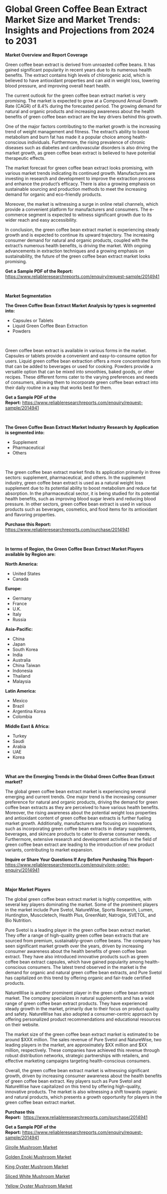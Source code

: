 <p><h1>Global Green Coffee Bean Extract Market Size and Market Trends: Insights and Projections from 2024 to 2031</h1></p><p><strong>Market Overview and Report Coverage</strong></p>
<p><p>Green coffee bean extract is derived from unroasted coffee beans. It has gained significant popularity in recent years due to its numerous health benefits. The extract contains high levels of chlorogenic acid, which is believed to have antioxidant properties and can aid in weight loss, lowering blood pressure, and improving overall heart health.</p><p>The current outlook for the green coffee bean extract market is very promising. The market is expected to grow at a Compound Annual Growth Rate (CAGR) of 8.4% during the forecasted period. The growing demand for natural and organic products and increasing awareness about the health benefits of green coffee bean extract are the key drivers behind this growth.</p><p>One of the major factors contributing to the market growth is the increasing trend of weight management and fitness. The extract’s ability to boost metabolism and burn fat has made it a popular choice among health-conscious individuals. Furthermore, the rising prevalence of chronic diseases such as diabetes and cardiovascular disorders is also driving the market growth, as green coffee bean extract is believed to have potential therapeutic effects.</p><p>The market forecast for green coffee bean extract looks promising, with various market trends indicating its continued growth. Manufacturers are investing in research and development to improve the extraction process and enhance the product’s efficacy. There is also a growing emphasis on sustainable sourcing and production methods to meet the increasing demand for organic and eco-friendly products.</p><p>Moreover, the market is witnessing a surge in online retail channels, which provide a convenient platform for manufacturers and consumers. The e-commerce segment is expected to witness significant growth due to its wider reach and easy accessibility.</p><p>In conclusion, the green coffee bean extract market is experiencing steady growth and is expected to continue its upward trajectory. The increasing consumer demand for natural and organic products, coupled with the extract’s numerous health benefits, is driving the market. With ongoing advancements in extraction techniques and a growing emphasis on sustainability, the future of the green coffee bean extract market looks promising.</p></p>
<p><strong>Get a Sample PDF of the Report:</strong> <a href="https://www.reliableresearchreports.com/enquiry/request-sample/2014941">https://www.reliableresearchreports.com/enquiry/request-sample/2014941</a></p>
<p>&nbsp;</p>
<p><strong>Market Segmentation</strong></p>
<p><strong>The Green Coffee Bean Extract Market Analysis by types is segmented into:</strong></p>
<p><ul><li>Capsules or Tablets</li><li>Liquid Green Coffee Bean Extraction</li><li>Powders</li></ul></p>
<p>&nbsp;</p>
<p><p>Green coffee bean extract is available in various forms in the market. Capsules or tablets provide a convenient and easy-to-consume option for users. Liquid green coffee bean extraction offers a more concentrated form that can be added to beverages or used for cooking. Powders provide a versatile option that can be mixed into smoothies, baked goods, or other recipes. These different forms cater to the varying preferences and needs of consumers, allowing them to incorporate green coffee bean extract into their daily routine in a way that works best for them.</p></p>
<p><strong>Get a Sample PDF of the Report:</strong>&nbsp;<a href="https://www.reliableresearchreports.com/enquiry/request-sample/2014941">https://www.reliableresearchreports.com/enquiry/request-sample/2014941</a></p>
<p>&nbsp;</p>
<p><strong>The Green Coffee Bean Extract Market Industry Research by Application is segmented into:</strong></p>
<p><ul><li>Supplement</li><li>Pharmaceutical</li><li>Others</li></ul></p>
<p>&nbsp;</p>
<p><p>The green coffee bean extract market finds its application primarily in three sectors: supplement, pharmaceutical, and others. In the supplement industry, green coffee bean extract is used as a natural weight loss supplement due to its potential ability to boost metabolism and reduce fat absorption. In the pharmaceutical sector, it is being studied for its potential health benefits, such as improving blood sugar levels and reducing blood pressure. In other sectors, green coffee bean extract is used in various products such as beverages, cosmetics, and food items for its antioxidant and flavoring properties.</p></p>
<p><strong>Purchase this Report:</strong>&nbsp; <a href="https://www.reliableresearchreports.com/purchase/2014941">https://www.reliableresearchreports.com/purchase/2014941</a></p>
<p>&nbsp;</p>
<p><strong>In terms of Region, the Green Coffee Bean Extract Market Players available by Region are:</strong></p>
<p>
    <p> <strong> North America: </strong>
        <ul>
            <li>United States</li>
            <li>Canada</li>
        </ul>
        </p> 
    <p> <strong> Europe: </strong>
        <ul>
            <li>Germany</li>
            <li>France</li>
            <li>U.K.</li>
            <li>Italy</li>
            <li>Russia</li>
        </ul>
        </p> 
    <p> <strong> Asia-Pacific: </strong>
        <ul>
            <li>China</li>
            <li>Japan</li>
            <li>South Korea</li>
            <li>India</li>
            <li>Australia</li>
            <li>China Taiwan</li>
            <li>Indonesia</li>
            <li>Thailand</li>
            <li>Malaysia</li>
        </ul>
        </p> 
    <p> <strong> Latin America: </strong>
        <ul>
            <li>Mexico</li>
            <li>Brazil</li>
            <li>Argentina Korea</li>
            <li>Colombia</li>
        </ul>
        </p> 
    <p> <strong> Middle East & Africa: </strong>
        <ul>
            <li>Turkey</li>
            <li>Saudi</li>
            <li>Arabia</li>
            <li>UAE</li>
            <li>Korea</li>
        </ul>
    </p>
    </p>
<p>&nbsp;</p>
<p><strong>What are the Emerging Trends in the Global Green Coffee Bean Extract market?</strong></p>
<p><p>The global green coffee bean extract market is experiencing several emerging and current trends. One major trend is the increasing consumer preference for natural and organic products, driving the demand for green coffee bean extracts as they are perceived to have various health benefits. Moreover, the rising awareness about the potential weight loss properties and antioxidant content of green coffee bean extracts is further fueling market growth. Additionally, manufacturers are focusing on innovations such as incorporating green coffee bean extracts in dietary supplements, beverages, and skincare products to cater to diverse consumer needs. Furthermore, extensive research and development activities in the field of green coffee bean extract are leading to the introduction of new product variants, contributing to market expansion.</p></p>
<p><strong>Inquire or Share Your Questions If Any Before Purchasing This Report</strong>- <a href="https://www.reliableresearchreports.com/enquiry/pre-order-enquiry/2014941">https://www.reliableresearchreports.com/enquiry/pre-order-enquiry/2014941</a></p>
<p>&nbsp;</p>
<p><strong>Major Market Players</strong></p>
<p><p>The global green coffee bean extract market is highly competitive, with several key players dominating the market. Some of the prominent players in the market include Pure Svetol, NatureWise, Sports Research, Lumen, Huntington, Musccletech, Health Plus, GreenNatr, Natrogix, SVETOL, and Bio Nutrition.</p><p>Pure Svetol is a leading player in the green coffee bean extract market. They offer a range of high-quality green coffee bean extracts that are sourced from premium, sustainably-grown coffee beans. The company has seen significant market growth over the years, driven by increasing consumer awareness about the health benefits of green coffee bean extract. They have also introduced innovative products such as green coffee bean extract capsules, which have gained popularity among health-conscious consumers. The latest trend observed in the market is the demand for organic and natural green coffee bean extracts, and Pure Svetol has capitalized on this trend by offering organic and fair-trade certified products.</p><p>NatureWise is another prominent player in the green coffee bean extract market. The company specializes in natural supplements and has a wide range of green coffee bean extract products. They have experienced steady growth in the market, primarily due to their focus on product quality and safety. NatureWise has also adopted a consumer-centric approach by offering personalized product recommendations and educational resources on their website.</p><p>The market size of the green coffee bean extract market is estimated to be around $XXX million. The sales revenue of Pure Svetol and NatureWise, two leading players in the market, are approximately $XX million and $XX million, respectively. These companies have achieved this revenue through robust distribution networks, strategic partnerships with retailers, and effective marketing campaigns targeting health-conscious consumers.</p><p>Overall, the green coffee bean extract market is witnessing significant growth, driven by increasing consumer awareness about the health benefits of green coffee bean extract. Key players such as Pure Svetol and NatureWise have capitalized on this trend by offering high-quality, innovative products. The market is also witnessing a shift towards organic and natural products, which presents a growth opportunity for players in the green coffee bean extract market.</p></p>
<p><strong>Purchase this Report:</strong>&nbsp;&nbsp;<a href="https://www.reliableresearchreports.com/purchase/2014941">https://www.reliableresearchreports.com/purchase/2014941</a></p>
<p></p>
<p><strong>Get a Sample PDF of the Report:</strong>&nbsp;<a href="https://www.reliableresearchreports.com/enquiry/request-sample/2014941">https://www.reliableresearchreports.com/enquiry/request-sample/2014941</a></p>
<p><p><a href="https://github.com/prosalinda88/Market-Research-Report-List-2/blob/main/girolle-mushroom-market.md">Girolle Mushroom Market</a></p><p><a href="https://github.com/sndrkn/Market-Research-Report-List-2/blob/main/golden-enoki-mushroom-market.md">Golden Enoki Mushroom Market</a></p><p><a href="https://github.com/jonneygiverf/Market-Research-Report-List-2/blob/main/king-oyster-mushroom-market.md">King Oyster Mushroom Market</a></p><p><a href="https://github.com/dziulagalemab/Market-Research-Report-List-2/blob/main/sliced-white-mushroom-market.md">Sliced White Mushroom Market</a></p><p><a href="https://github.com/amae102299/Market-Research-Report-List-2/blob/main/yellow-oyster-mushroom-market.md">Yellow Oyster Mushroom Market</a></p></p>